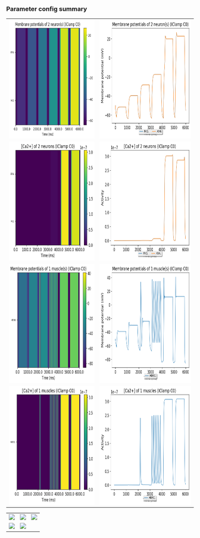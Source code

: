 ### Parameter config summary 
<table>

<tr>
  <td><a href="neurons_C0_IClamp.png"><img alt=" " src="neurons_C0_IClamp.png" height="320"/></a></td>
  <td><a href="traces_neuron_IClamp_C0.png"><img alt=" " src="traces_neuron_IClamp_C0.png" height="320"/></a></td>
</tr>

<tr>
  <td><a href="neuron_activity_C0_IClamp.png"><img alt=" " src="neuron_activity_C0_IClamp.png" height="320"/></a></td>
  <td><a href="traces_neuron_activity_IClamp_C0.png"><img alt=" " src="traces_neuron_activity_IClamp_C0.png" height="320"/></a></td>
</tr>

<tr>
  <td><a href="muscles_C0_IClamp.png"><img alt=" " src="muscles_C0_IClamp.png" height="320"/></a></td>
  <td><a href="traces_muscles_IClamp_C0.png"><img alt=" " src="traces_muscles_IClamp_C0.png" height="320"/></a></td>
</tr>

<tr>
  <td><a href="muscle_activity_C0_IClamp.png"><img alt=" " src="muscle_activity_C0_IClamp.png" height="320"/></a></td>
  <td><a href="traces_muscles_activity_IClamp_C0.png"><img alt=" " src="traces_muscles_activity_IClamp_C0.png" height="320"/></a></td>
</tr>
</table>
<table>

<tr><td><a href="c302_C0_IClamp_exc_to_neurons.png"><img alt=" " src="c302_C0_IClamp_exc_to_neurons.png" height="320"/></a></td>

  <td><a href="c302_C0_IClamp_inh_to_neurons.png"><img alt=" " src="c302_C0_IClamp_inh_to_neurons.png" height="320"/></a></td>

  <td><a href="c302_C0_IClamp_elec_neurons_neurons.png"><img alt=" " src="c302_C0_IClamp_elec_neurons_neurons.png" height="320"/></a></td></tr>

<tr><td><a href="c302_C0_IClamp_exc_to_muscles.png"><img alt=" " src="c302_C0_IClamp_exc_to_muscles.png" height="320"/></a></td>

  <td><a href="c302_C0_IClamp_inh_to_muscles.png"><img alt=" " src="c302_C0_IClamp_inh_to_muscles.png" height="320"/></a></td></tr>
</table>
